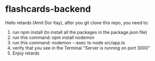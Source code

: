# flashcards-backend
Hello retards (Amit Dor Itay),
after you git clone this repo, you need to:

1) run npm install (to install all the packages in the package.json file)
2) run this command: npm install nodemon
3) run this command: nodemon --exec ts-node src/app.ts 
4) verify that you see in the Terminal "Server is running on port 3000"
5) Enjoy retards
